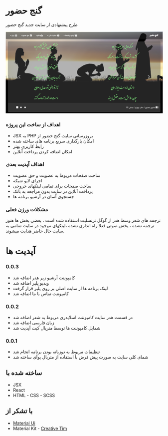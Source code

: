 # گنج حضور

طرح پیشنهادی از سایت جدید گنج حضور

[![پیشنمایش سایت](https://github.com/b3hr4d/ganje-hozour/blob/master/Capture.PNG?raw=true)](https://b3hr4d.github.io/ganje-hozour)

### اهداف از ساخت این پروژه

- JSX به PHP بروزرسانی سایت گنج حضور از
- امکان بارگذاری سریع برنامه های ساخته شده
- رابط کاربری بهتر
- امکان اضافه کردن پرداخت آنلاین

### اهداف آپدیت بعدی

- ساخت صفحات مربوط به عضویت و حق عضویت
- اجرای لایو شبکه
- ساخت صفحات برای تمامی لینکهای خروجی
- پرداخت آنلاین در سایت بدون مراجعه به بانک
- جستجوی آسان در آرشیو برنامه ها

### مشکلات ورژن فعلی

ترجمه های شعر وسط هدر از گوگل ترنسلیت استفاده شده است ، بعضی بخش ها هنوز ترجمه نشده ، پخش صوتی فعلا راه اندازی نشده ،لینکهای موجود در سایت تمامی به سایت حال حاضر هدایت میشوند.

# آپدیت ها

### 0.0.3

- کامپوننت آرشیو زیر هدر اضافه شد
- ویدیو پلیر اضافه شد
- لینک برنامه ها از سایت اصلی بر روی پلیر قرار گرفت
- کامپوننت تماس با ما اضافه شد

### 0.0.2

- در قسمت هدر سایت کامپوننت اسلایدری مربوط به شعر اضافه شد
- زبان فارسی اضافه شد
- شمایل کامپوننت ها توسط متریال کیت آپدیت شد

### 0.0.1

- تنظیمات مربوط به دوزبانه بودن برنامه انجام شد
- شمای کلی سایت به صورت پیش فرض با استفاده از متریال یوآی ساخته شد

## ساخته شده با

- JSX
- React
- HTML - CSS - SCSS

## با تشکر از

- [Material Ui](https://material-ui.com/)
- Material Kit - [Creative Tim](https://www.creative-tim.com/)
